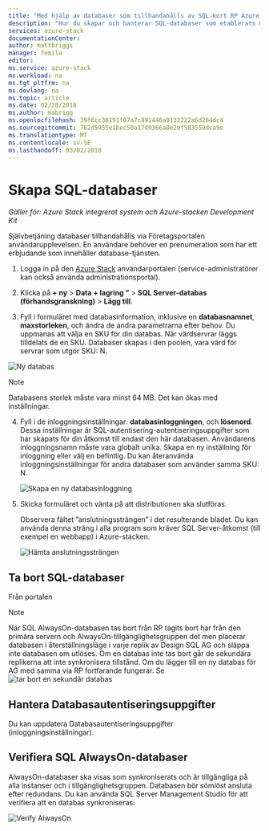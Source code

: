 ```yaml
---
title: "Med hjälp av databaser som tillhandahålls av SQL-kort RP Azure stacken | Microsoft Docs"
description: "Hur du skapar och hanterar SQL-databaser som etablerats med hjälp av Resource Provider för SQL-kort"
services: azure-stack
documentationCenter: 
author: mattbriggs
manager: femila
editor: 
ms.service: azure-stack
ms.workload: na
ms.tgt_pltfrm: na
ms.devlang: na
ms.topic: article
ms.date: 02/28/2018
ms.author: mabrigg
ms.openlocfilehash: 39f6cc30191f07a7c891446a9132222a6d264dc4
ms.sourcegitcommit: 782d5955e1bec50a17d9366a8e2bf583559dca9e
ms.translationtype: MT
ms.contentlocale: sv-SE
ms.lasthandoff: 03/02/2018
---
```

# <a name="create-sql-databases"></a>Skapa SQL-databaser

*Gäller för: Azure Stack integrerat system och Azure-stacken Development Kit*

Självbetjäning databaser tillhandahålls via Företagsportalen användarupplevelsen. En användare behöver en prenumeration som har ett erbjudande som innehåller database-tjänsten.

1. Logga in på den [Azure Stack](azure-stack-poc.md) användarportalen (service-administratörer kan också använda administrationsportal).

2. Klicka på **+ ny** &gt; **Data + lagring ”** &gt; **SQL Server-databas (förhandsgranskning)** &gt; **Lägg till**.

3. Fyll i formuläret med databasinformation, inklusive en **databasnamnet**, **maxstorleken**, och ändra de andra parametrarna efter behov. Du uppmanas att välja en SKU för din databas. När värdservrar läggs tilldelats de en SKU. Databaser skapas i den poolen, vara värd för servrar som utgör SKU: N.

  ![Ny databas](./media/azure-stack-sql-rp-deploy/newsqldb.png)

  >[!NOTE]
  > Databasens storlek måste vara minst 64 MB. Det kan ökas med inställningar.

4. Fyll i de inloggningsinställningar: **databasinloggningen**, och **lösenord**. Dessa inställningar är SQL-autentisering-autentiseringsuppgifter som har skapats för din åtkomst till endast den här databasen. Användarens inloggningsnamn måste vara globalt unika. Skapa en ny inställning för inloggning eller välj en befintlig. Du kan återanvända inloggningsinställningar för andra databaser som använder samma SKU: N.

    ![Skapa en ny databasinloggning](./media/azure-stack-sql-rp-deploy/create-new-login.png)


5. Skicka formuläret och vänta på att distributionen ska slutföras.

    Observera fältet ”anslutningssträngen” i det resulterande bladet. Du kan använda denna sträng i alla program som kräver SQL Server-åtkomst (till exempel en webbapp) i Azure-stacken.

    ![Hämta anslutningssträngen](./media/azure-stack-sql-rp-deploy/sql-db-settings.png)

## <a name="delete-sql-databases"></a>Ta bort SQL-databaser
Från portalen

>[!NOTE]
>
>När SQL AlwaysOn-databasen tas bort från RP tagits bort har från den primära servern och AlwaysOn-tillgänglighetsgruppen det men placerar databasen i återställningsläge i varje replik av Design SQL AG och släppa inte databasen om utlöses. Om en databas inte tas bort går de sekundära replikerna att inte synkronisera tillstånd. Om du lägger till en ny databas för AG med samma via RP fortfarande fungerar. Se ![tar bort en sekundär databas](https://docs.microsoft.com/sql/database-engine/availability-groups/windows/remove-a-secondary-database-from-an-availability-group-sql-server)

## <a name="manage-database-credentials"></a>Hantera Databasautentiseringsuppgifter
Du kan uppdatera Databasautentiseringsuppgifter (inloggningsinställningar).

## <a name="verify-sql-alwayson-databases"></a>Verifiera SQL AlwaysOn-databaser
AlwaysOn-databaser ska visas som synkroniserats och är tillgängliga på alla instanser och i tillgänglighetsgruppen. Databasen bör sömlöst ansluta efter redundans. Du kan använda SQL Server Management Studio för att verifiera att en databas synkroniseras:

![Verify AlwaysOn](./media/azure-stack-sql-rp-deploy/verifyalwayson.png)

